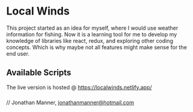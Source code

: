 # Local Winds

This project started as an idea for myself, where I would use weather information for fishing. Now it is a learning tool for me to develop my knowledge of libraries like react, redux, and exploring other coding concepts. 
Which is why maybe not all features might make sense for the end user.

## Available Scripts

The live version is hosted @ https://localwinds.netlify.app/

### 

// Jonathan Manner, jonathanmanner@hotmail.com





